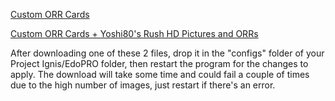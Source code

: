 [Custom ORR Cards](https://www.mediafire.com/file/mfwyx9x82b8ftku/user_configs.json/file)

[Custom ORR Cards + Yoshi80's Rush HD Pictures and ORRs](https://www.mediafire.com/file/3aopxh7zx88ake1/user_configs.json/file)

After downloading one of these 2 files, drop it in the "configs" folder of your Project Ignis/EdoPRO folder, then restart the program for the changes to apply.
The download will take some time and could fail a couple of times due to the high number of images, just restart if there's an error.
